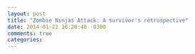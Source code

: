 ```yaml
---
layout: post
title: "Zombie Ninjas Attack: A survivor's retrospective"
date: 2014-01-22 16:20:48 -0300
comments: true
categories: 
---
```

